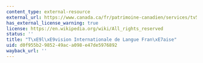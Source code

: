 ```yaml
---
content_type: external-resource
external_url: https://www.canada.ca/fr/patrimoine-canadien/services/tv5.html
has_external_license_warning: true
license: https://en.wikipedia.org/wiki/All_rights_reserved
status: ''
title: "T\xE9l\xE9vision Internationale de Langue Fran\xE7aise"
uid: d0f955b2-9852-49ac-a098-e47de5976892
wayback_url: ''
---
```

